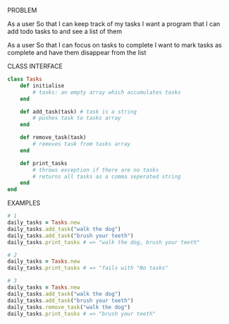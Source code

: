 PROBLEM

As a user
So that I can keep track of my tasks
I want a program that I can add todo tasks to and see a list of them

As a user
So that I can focus on tasks to complete
I want to mark tasks as complete and have them disappear from the list

CLASS INTERFACE

```Ruby
class Tasks
    def initialise
        # tasks: an empty array which accumulates tasks
    end

    def add_task(task) # task is a string
        # pushes task to tasks array
    end

    def remove_task(task)
        # removes task from tasks array
    end

    def print_tasks
        # throws exception if there are no tasks
        # returns all tasks as a comma seperated string
    end
end
```

EXAMPLES

```Ruby
# 1 
daily_tasks = Tasks.new
daily_tasks.add_task("walk the dog")
daily_tasks.add_task("brush your teeth")
daily_tasks.print_tasks # => "walk the dog, brush your teeth"

# 2
daily_tasks = Tasks.new
daily_tasks.print_tasks # => "fails with "No tasks"

# 3
daily_tasks = Tasks.new
daily_tasks.add_task("walk the dog")
daily_tasks.add_task("brush your teeth")
daily_tasks.remove_task("walk the dog")
daily_tasks.print_tasks # => "brush your teeth"

```